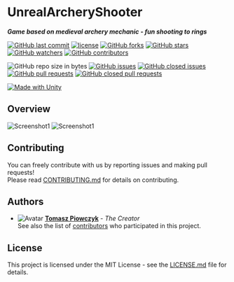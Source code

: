 # UnrealArcheryShooter

***Game based on medieval archery mechanic - fun shooting to rings***

[![GitHub last commit](https://img.shields.io/github/last-commit/Prastiwar/UnrealArcheryShooter.svg?label=Updated&style=flat-square&longCache=true)](https://github.com/Prastiwar/UnrealArcheryShooter/commits/master)
[![license](https://img.shields.io/github/license/Prastiwar/UnrealArcheryShooter.svg?style=flat-square&longCache=true)](https://github.com/Prastiwar/UnrealArcheryShooter/blob/master/LICENSE)
[![GitHub forks](https://img.shields.io/github/forks/Prastiwar/UnrealArcheryShooter.svg?style=social&label=Fork&longCache=true)](https://github.com/Prastiwar/UnrealArcheryShooter/fork)
[![GitHub stars](https://img.shields.io/github/stars/Prastiwar/UnrealArcheryShooter.svg?style=social&label=★Star&longCache=true)](https://github.com/Prastiwar/UnrealArcheryShooter/stargazers)
[![GitHub watchers](https://img.shields.io/github/watchers/Prastiwar/UnrealArcheryShooter.svg?style=social&labelWatcher&longCache=true)](https://github.com/Prastiwar/UnrealArcheryShooter/watchers)
[![GitHub contributors](https://img.shields.io/github/contributors/Prastiwar/UnrealArcheryShooter.svg?style=social&longCache=true)](https://github.com/Prastiwar/UnrealArcheryShooter/contributors)

![GitHub repo size in bytes](https://img.shields.io/github/repo-size/Prastiwar/UnrealArcheryShooter.svg?style=flat-square&longCache=true)
[![GitHub issues](https://img.shields.io/github/issues/Prastiwar/UnrealArcheryShooter.svg?style=flat-square&longCache=true)](https://github.com/Prastiwar/UnrealArcheryShooter/issues)
[![GitHub closed issues](https://img.shields.io/github/issues-closed/Prastiwar/UnrealArcheryShooter.svg?style=flat-square&longCache=true)](https://github.com/Prastiwar/UnrealArcheryShooter/issues)
[![GitHub pull requests](https://img.shields.io/github/issues-pr/Prastiwar/UnrealArcheryShooter.svg?style=flat-square&longCache=true)](https://github.com/Prastiwar/UnrealArcheryShooter/pulls)
[![GitHub closed pull requests](https://img.shields.io/github/issues-pr-closed/Prastiwar/UnrealArcheryShooter.svg?style=flat-square&longCache=true)](https://github.com/Prastiwar/UnrealArcheryShooter/pulls)

[![Made with Unity](https://img.shields.io/badge/Made%20with-Unity-000000.svg?longCache=true&style=for-the-badge&colorA=666677&colorB=222222)](https://unity3d.com/)

## Overview

![Screenshot1](https://i.imgur.com/n0a5DZJ.jpg) 
![Screenshot1](https://i.imgur.com/7Pxh6bn.jpg) 


## Contributing

You can freely contribute with us by reporting issues and making pull requests!  
Please read [CONTRIBUTING.md](https://github.com/Prastiwar/UnrealArcheryShooter/blob/master/.github/CONTRIBUTING.md) for details on contributing.

## Authors

* ![Avatar](https://avatars3.githubusercontent.com/u/33370172?s=40&v=4)  [**Tomasz Piowczyk**](https://github.com/Prastiwar) - *The Creator*  
See also the list of [contributors](https://github.com/Prastiwar/UnrealArcheryShooter/contributors) who participated in this project.

## License

This project is licensed under the MIT License - see the [LICENSE.md](https://github.com/Prastiwar/UnrealArcheryShooter/blob/master/LICENSE) file for details.
